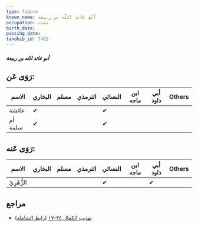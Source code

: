 ```yaml
---
type: figure
known_name: أَبُو عائذ اللَّه بن ربيعة
occupation: محدث
birth_date:
passing_date:
tahdhib_id: 7465
---
```

##### أبو عائذ الله بن ربيعة

## رَوَى عَن:
| الاسم   | البخاري | مسلم | الترمذي | النسائي | ابن ماجه | أبي داود | Others |
| ------- | ------- | ---- | ------- | ------- | -------- | -------- | ------ |
| عائشة   | ✔       |      |         | ✔       |          |          |        |
| أم سلمة | ✔       |      |         | ✔       |          |          |        |
## رَوَى عَنه:
| الاسم       | البخاري | مسلم | الترمذي | النسائي | ابن ماجه | أبي داود | Others |
| ----------- | ------- | ---- | ------- | ------- | -------- | -------- | ------ |
| الزُّهْرِيّ |         |      |         | ✔       |          | ✔        |        |
## مراجع
- [تهذيب الكمال ٣٤-١٧](obsidian://open?vault=Tahdhib-al-Kamal&file=Figures/٧٤٦٥-أبو%20عائذ%20الله%20بن%20ربيعة) ([رابط الشاملة](https://shamela.ws/book/3722/18134))